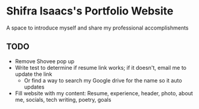 # Shifra Isaacs's Portfolio Website
A space to introduce myself and share my professional accomplishments

## TODO
- Remove Shovee pop up
- Write test to determine if resume link works; if it doesn't, email me to update the link
  - Or find a way to search my Google drive for the name so it auto updates
- Fill website with my content: Resume, experience, header, photo, about me, socials, tech writing, poetry, goals